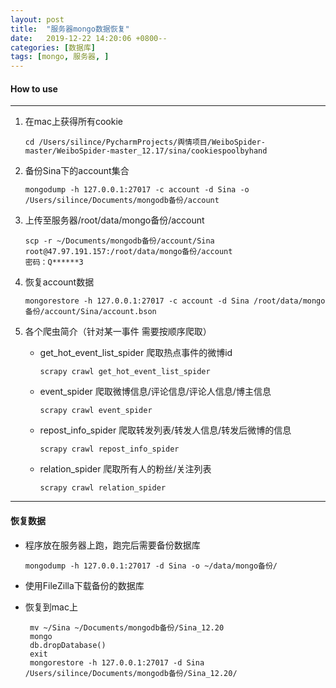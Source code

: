 ```yaml
---
layout: post
title:  "服务器mongo数据恢复"
date:   2019-12-22 14:20:06 +0800--
categories: [数据库]
tags: [mongo, 服务器, ] 
---
```


#### How to use

----

1. 在mac上获得所有cookie

   ```
   cd /Users/silince/PycharmProjects/舆情项目/WeiboSpider-master/WeiboSpider-master_12.17/sina/cookiespoolbyhand
   ```

2. 备份Sina下的account集合

   ```
   mongodump -h 127.0.0.1:27017 -c account -d Sina -o /Users/silince/Documents/mongodb备份/account
   ```

3. 上传至服务器/root/data/mongo备份/account

   ```
   scp -r ~/Documents/mongodb备份/account/Sina root@47.97.191.157:/root/data/mongo备份/account
   密码：Q******3
   ```

4. 恢复account数据

   ```
   mongorestore -h 127.0.0.1:27017 -c account -d Sina /root/data/mongo备份/account/Sina/account.bson
   ```

5. 各个爬虫简介（针对某一事件 需要按顺序爬取）

   - get_hot_event_list_spider 爬取热点事件的微博id

     ```
     scrapy crawl get_hot_event_list_spider
     ```

   - event_spider 爬取微博信息/评论信息/评论人信息/博主信息

     ```
     scrapy crawl event_spider
     ```

   - repost_info_spider 爬取转发列表/转发人信息/转发后微博的信息

     ```
     scrapy crawl repost_info_spider
     ```

   - relation_spider 爬取所有人的粉丝/关注列表

     ```
     scrapy crawl relation_spider
     ```
     
     

---

#### 恢复数据

- 程序放在服务器上跑，跑完后需要备份数据库

  ```
  mongodump -h 127.0.0.1:27017 -d Sina -o ~/data/mongo备份/
  ```

- 使用FileZilla下载备份的数据库

- 恢复到mac上

  ```
   mv ~/Sina ~/Documents/mongodb备份/Sina_12.20
   mongo
   db.dropDatabase()
   exit
   mongorestore -h 127.0.0.1:27017 -d Sina /Users/silince/Documents/mongodb备份/Sina_12.20/
  ```

  